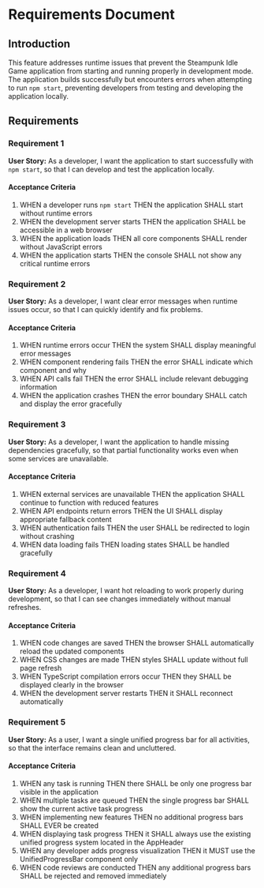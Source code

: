 # Requirements Document

## Introduction

This feature addresses runtime issues that prevent the Steampunk Idle Game application from starting and running properly in development mode. The application builds successfully but encounters errors when attempting to run `npm start`, preventing developers from testing and developing the application locally.

## Requirements

### Requirement 1

**User Story:** As a developer, I want the application to start successfully with `npm start`, so that I can develop and test the application locally.

#### Acceptance Criteria

1. WHEN a developer runs `npm start` THEN the application SHALL start without runtime errors
2. WHEN the development server starts THEN the application SHALL be accessible in a web browser
3. WHEN the application loads THEN all core components SHALL render without JavaScript errors
4. WHEN the application starts THEN the console SHALL not show any critical runtime errors

### Requirement 2

**User Story:** As a developer, I want clear error messages when runtime issues occur, so that I can quickly identify and fix problems.

#### Acceptance Criteria

1. WHEN runtime errors occur THEN the system SHALL display meaningful error messages
2. WHEN component rendering fails THEN the error SHALL indicate which component and why
3. WHEN API calls fail THEN the error SHALL include relevant debugging information
4. WHEN the application crashes THEN the error boundary SHALL catch and display the error gracefully

### Requirement 3

**User Story:** As a developer, I want the application to handle missing dependencies gracefully, so that partial functionality works even when some services are unavailable.

#### Acceptance Criteria

1. WHEN external services are unavailable THEN the application SHALL continue to function with reduced features
2. WHEN API endpoints return errors THEN the UI SHALL display appropriate fallback content
3. WHEN authentication fails THEN the user SHALL be redirected to login without crashing
4. WHEN data loading fails THEN loading states SHALL be handled gracefully

### Requirement 4

**User Story:** As a developer, I want hot reloading to work properly during development, so that I can see changes immediately without manual refreshes.

#### Acceptance Criteria

1. WHEN code changes are saved THEN the browser SHALL automatically reload the updated components
2. WHEN CSS changes are made THEN styles SHALL update without full page refresh
3. WHEN TypeScript compilation errors occur THEN they SHALL be displayed clearly in the browser
4. WHEN the development server restarts THEN it SHALL reconnect automatically

### Requirement 5

**User Story:** As a user, I want a single unified progress bar for all activities, so that the interface remains clean and uncluttered.

#### Acceptance Criteria

1. WHEN any task is running THEN there SHALL be only one progress bar visible in the application
2. WHEN multiple tasks are queued THEN the single progress bar SHALL show the current active task progress  
3. WHEN implementing new features THEN no additional progress bars SHALL EVER be created
4. WHEN displaying task progress THEN it SHALL always use the existing unified progress system located in the AppHeader
5. WHEN any developer adds progress visualization THEN it MUST use the UnifiedProgressBar component only
6. WHEN code reviews are conducted THEN any additional progress bars SHALL be rejected and removed immediately